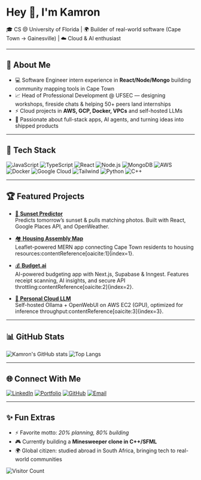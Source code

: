 # Hey 👋, I'm Kamron

🎓 CS @ University of Florida | 🌍 Builder of real-world software (Cape Town → Gainesville) | ☁️ Cloud & AI enthusiast

---

## 🚀 About Me
- 💻 Software Engineer intern experience in **React/Node/Mongo** building community mapping tools in Cape Town  
- 📈 Head of Professional Development @ UFSEC — designing workshops, fireside chats & helping 50+ peers land internships  
- ⚡ Cloud projects in **AWS, GCP, Docker, VPCs** and self-hosted LLMs  
- 🎯 Passionate about full-stack apps, AI agents, and turning ideas into shipped products  

---

## 🔨 Tech Stack
![JavaScript](https://img.shields.io/badge/JavaScript-F7DF1E?style=for-the-badge&logo=javascript&logoColor=black)
![TypeScript](https://img.shields.io/badge/TypeScript-3178C6?style=for-the-badge&logo=typescript&logoColor=white)
![React](https://img.shields.io/badge/React-20232a?style=for-the-badge&logo=react&logoColor=61DAFB)
![Node.js](https://img.shields.io/badge/Node.js-339933?style=for-the-badge&logo=node.js&logoColor=white)
![MongoDB](https://img.shields.io/badge/MongoDB-4EA94B?style=for-the-badge&logo=mongodb&logoColor=white)
![AWS](https://img.shields.io/badge/AWS-232F3E?style=for-the-badge&logo=amazonaws&logoColor=white)
![Docker](https://img.shields.io/badge/Docker-2496ED?style=for-the-badge&logo=docker&logoColor=white)
![Google Cloud](https://img.shields.io/badge/Google_Cloud-4285F4?style=for-the-badge&logo=googlecloud&logoColor=white)
![Tailwind](https://img.shields.io/badge/Tailwind_CSS-38B2AC?style=for-the-badge&logo=tailwind-css&logoColor=white)
![Python](https://img.shields.io/badge/Python-3776AB?style=for-the-badge&logo=python&logoColor=white)
![C++](https://img.shields.io/badge/C++-00599C?style=for-the-badge&logo=cplusplus&logoColor=white)

---

## 🏆 Featured Projects

- [🌅 **Sunset Predictor**](https://github.com/kamronarabi/sunset-app)  
  Predicts tomorrow’s sunset & pulls matching photos. Built with React, Google Places API, and OpenWeather.

- [🏘️ **Housing Assembly Map**](https://kamronarabi.com)  
  Leaflet-powered MERN app connecting Cape Town residents to housing resources:contentReference[oaicite:1]{index=1}.

- [💰 **Budget.ai**](https://budgetaifinance.vercel.app/)  
  AI-powered budgeting app with Next.js, Supabase & Inngest. Features receipt scanning, AI insights, and secure API throttling:contentReference[oaicite:2]{index=2}.

- [🤖 **Personal Cloud LLM**](https://kamronarabisummer25.vercel.app/)  
  Self-hosted Ollama + OpenWebUI on AWS EC2 (GPU), optimized for inference throughput:contentReference[oaicite:3]{index=3}.

---

## 📊 GitHub Stats
![Kamron's GitHub stats](https://github-readme-stats.vercel.app/api?username=kamronarabi&show_icons=true&theme=radical)
![Top Langs](https://github-readme-stats.vercel.app/api/top-langs/?username=kamronarabi&layout=compact&theme=radical)

---

## 🌐 Connect With Me
[![LinkedIn](https://img.shields.io/badge/LinkedIn-0A66C2?style=for-the-badge&logo=linkedin&logoColor=white)](https://www.linkedin.com/in/kamron-arabi-039520329/)
[![Portfolio](https://img.shields.io/badge/Portfolio-000000?style=for-the-badge&logo=vercel&logoColor=white)](https://kamronarabi.com)
[![GitHub](https://img.shields.io/badge/GitHub-181717?style=for-the-badge&logo=github&logoColor=white)](https://github.com/kamronarabi)
[![Email](https://img.shields.io/badge/Email-D14836?style=for-the-badge&logo=gmail&logoColor=white)](mailto:kamronarabi@gmail.com)

---

## ✨ Fun Extras
- ⚡ Favorite motto: *20% planning, 80% building*  
- 🎮 Currently building a **Minesweeper clone in C++/SFML**  
- 🌍 Global citizen: studied abroad in South Africa, bringing tech to real-world communities  

![Visitor Count](https://profile-counter.glitch.me/kamronarabi/count.svg)

<!--
**kamronarabi/kamronarabi** is a ✨ _special_ ✨ repository because its `README.md` (this file) appears on your GitHub profile.

Here are some ideas to get you started:

- 🔭 I’m currently working on ...
- 🌱 I’m currently learning ...
- 👯 I’m looking to collaborate on ...
- 🤔 I’m looking for help with ...
- 💬 Ask me about ...
- 📫 How to reach me: ...
- 😄 Pronouns: ...
- ⚡ Fun fact: ...
-->
